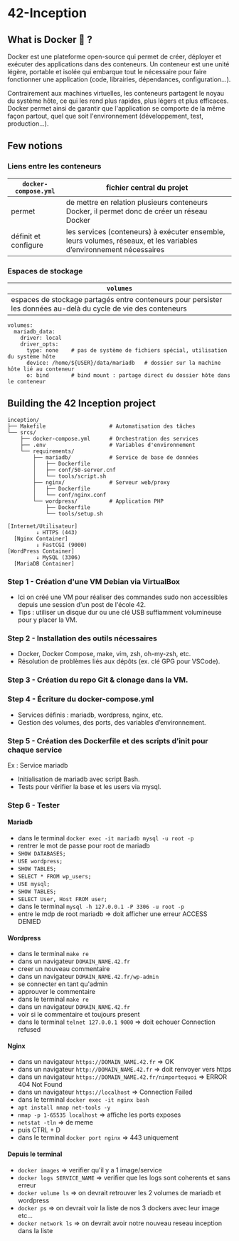 # 42-Inception

## What is Docker 🐳 ?

Docker est une plateforme open-source qui permet de créer, déployer et exécuter des applications dans des conteneurs.
Un conteneur est une unité légère, portable et isolée qui embarque tout le nécessaire pour faire fonctionner une application (code, librairies, dépendances, configuration…).

Contrairement aux machines virtuelles, les conteneurs partagent le noyau du système hôte, ce qui les rend plus rapides, plus légers et plus efficaces.
Docker permet ainsi de garantir que l'application se comporte de la même façon partout, quel que soit l'environnement (développement, test, production...).

## Few notions

### Liens entre les conteneurs

| `docker-compose.yml` | fichier central du projet |
|---|---|
| permet | de mettre en relation plusieurs conteneurs Docker, il permet donc de créer un réseau Docker |
| définit et configure | les services (conteneurs) à exécuter ensemble, leurs volumes, réseaux, et les variables d’environnement nécessaires |

### Espaces de stockage

| `volumes` |
|---|
| espaces de stockage partagés entre conteneurs pour persister les données au-delà du cycle de vie des conteneurs |

```
volumes:
  mariadb_data:
    driver: local
    driver_opts:
      type: none    # pas de système de fichiers spécial, utilisation du système hôte
      device: /home/${USER}/data/mariadb   # dossier sur la machine hôte lié au conteneur
      o: bind       # bind mount : partage direct du dossier hôte dans le conteneur
```


## Building the 42 Inception project

```
inception/
├── Makefile                    # Automatisation des tâches
└── srcs/
    ├── docker-compose.yml      # Orchestration des services
    ├── .env                    # Variables d'environnement
    └── requirements/
        ├── mariadb/            # Service de base de données
        │   ├── Dockerfile
        │   ├── conf/50-server.cnf
        │   └── tools/script.sh
        ├── nginx/              # Serveur web/proxy
        │   ├── Dockerfile
        │   └── conf/nginx.conf
        └── wordpress/          # Application PHP
            ├── Dockerfile
            └── tools/setup.sh
```

```
[Internet/Utilisateur]
         ↓ HTTPS (443)
  [Nginx Container]
         ↓ FastCGI (9000)
[WordPress Container]
         ↓ MySQL (3306)
  [MariaDB Container]
```

### Step 1 - Création d'une VM Debian via VirtualBox

- Ici on créé une VM pour réaliser des commandes sudo non accessibles depuis une session d'un post de l'école 42.
- Tips : utiliser un disque dur ou une clé USB suffiamment volumineuse pour y placer la VM.

### Step 2 - Installation des outils nécessaires

- Docker, Docker Compose, make, vim, zsh, oh-my-zsh, etc.
- Résolution de problèmes liés aux dépôts (ex. clé GPG pour VSCode).

### Step 3 - Création du repo Git & clonage dans la VM.

### Step 4 - Écriture du docker-compose.yml

- Services définis : mariadb, wordpress, nginx, etc.
- Gestion des volumes, des ports, des variables d’environnement.

### Step 5 - Création des Dockerfile et des scripts d’init pour chaque service

Ex : Service mariadb
- Initialisation de mariadb avec script Bash.
- Tests pour vérifier la base et les users via mysql.

### Step 6 - Tester

#### Mariadb

- dans le terminal `docker exec -it mariadb mysql -u root -p`
- rentrer le mot de passe pour root de mariadb
- `SHOW DATABASES;`
- `USE wordpress;`
- `SHOW TABLES;`
- `SELECT * FROM wp_users;`
- `USE mysql;`
- `SHOW TABLES;`
- `SELECT User, Host FROM user;`
- dans le terminal `mysql -h 127.0.0.1 -P 3306 -u root -p`
- entre le mdp de root mariadb => doit afficher une erreur ACCESS DENIED

#### Wordpress

- dans le terminal `make re`
- dans un navigateur `DOMAIN_NAME.42.fr`
- creer un nouveau commentaire
- dans un navigateur `DOMAIN_NAME.42.fr/wp-admin`
- se connecter en tant qu'admin
- approuver le commentaire
- dans le terminal `make re`
- dans un navigateur `DOMAIN_NAME.42.fr`
- voir si le commentaire et toujours present
- dans le terminal `telnet 127.0.0.1 9000` => doit echouer Connection refused

#### Nginx

- dans un navigateur `https://DOMAIN_NAME.42.fr` => OK
- dans un navigateur `http://DOMAIN_NAME.42.fr` => doit renvoyer vers https
- dans un navigateur `https://DOMAIN_NAME.42.fr/nimportequoi` => ERROR 404 Not Found
- dans un navigateur `https://localhost` => Connection Failed
- dans le terminal `docker exec -it nginx bash`
- `apt install nmap net-tools -y`
- `nmap -p 1-65535 localhost` => affiche les ports exposes
- `netstat -tln` => de meme
- puis CTRL + D
- dans le terminal `docker port nginx` => 443 uniquement

#### Depuis le terminal

- `docker images` => verifier qu'il y a 1 image/service
- `docker logs SERVICE_NAME` => verifier que les logs sont coherents et sans erreur
- `docker volume ls` => on devrait retrouver les 2 volumes de mariadb et wordpress
- `docker ps` => on devrait voir la liste de nos 3 dockers avec leur image etc...
- `docker network ls` => on devrait avoir notre nouveau reseau inception dans la liste